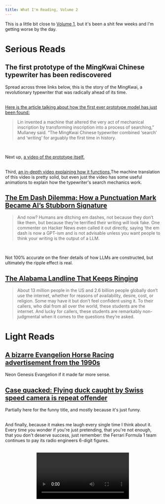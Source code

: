 ```yaml
---
title: What I'm Reading, Volume 2
---
```


<div>
<p>
    This is a little bit close to <a href="https://sandyspalace.ie/2025/05/11/What-I'm-Reading-Vol-1.html">Volume 1</a>, but it's been a shit few weeks and I'm getting worse by the day.
</p>

<p><h1>Serious Reads</h1></p>

<h2>The first prototype of the MingKwai Chinese typewriter has been rediscovered</h2>

Spread across three links below, this is the story of the MingKwai, a revolutionary typewriter that was radically ahead of its time.<br><br>

<a href="https://news.stanford.edu/stories/2025/05/mingkwai-chinese-typewriter-prototype-stanford-libraries">Here is the article talking about how the first ever prototype model has just been found:</a>

<blockquote>Lin invented a machine that altered the very act of mechanical inscription by transforming inscription into a process of searching,” Mullaney said. “The MingKwai Chinese typewriter combined ‘search’ and ‘writing’ for arguably the first time in history.</blockquote><br>

Next up, <a href="https://www.youtube.com/watch?v=WVPFU3TK9fU">a video of the prototype itself.</a><br><br>

Third, <a href="https://www.youtube.com/watch?v=yNoWMaOyWHY">an in-depth video explaining how it functions.</a>The machine translation of this video is pretty solid, but even just the video has some useful animations to explain how the typewriter's search mechanics work.<br>

<h2><a href="https://medium.com/@brentcsutoras/the-em-dash-dilemma-how-a-punctuation-mark-became-ais-stubborn-signature-684fbcc9f559">The Em Dash Dilemma: How a Punctuation Mark Became AI’s Stubborn Signature</a></h2>

<blockquote>And now? Humans are ditching em dashes, not because they don’t like them, but because they’re terrified their writing will look fake. One commenter on Hacker News even called it out directly, saying ‘the em dash is now a GPT-ism and is not advisable unless you want people to think your writing is the output of a LLM.</blockquote><br>

Not 100% accurate on the finer details of how LLMs are constructed, but ultimately the ripple effect is real.<br>

<h2><a href="https://oxfordamerican.org/oa-now/the-alabama-landline-that-keeps-ringing">The Alabama Landline That Keeps Ringing</a></h2>

<blockquote>About 13 million people in the US and 2.6 billion people globally don’t use the internet, whether for reasons of availability, desire, cost, or religion. Some may have it but don’t feel confident using it. To their callers, who dial from all over the world, these students are the internet. And lucky for callers, these students are remarkably non-judgmental when it comes to the questions they’re asked.</blockquote>

<p><h1>Light Reads</h1></p>

<h2><a href="https://www.youtube.com/watch?v=FV36QPB0pew">A bizarre Evangelion Horse Racing advertisement from the 1990s</a></h2>
Neon Genesis Evangelion if it made far more sense.

<h2><a href="https://www.bbc.com/news/articles/c1ldnedvde9o">Case quacked: Flying duck caught by Swiss speed camera is repeat offender</a></h2>
Partially here for the funny title, and mostly because it's just funny.<br><br>

And finally, because it makes me laugh every single time I think about it. Every time you wonder if you're just pretending, that you're not enough, that you don't deserve success, just remember: the Ferrari Formula 1 team continues to pay its radio engineers 6-digit figures.<br><br>

<video controls style="max-width: 100%; height: auto; display: block; margin: 0 auto;">
<source src="{{ site.baseurl }}/assets/videos/blog/leclerc.mp4" type="video/mp4">
</video>
<br><br>
